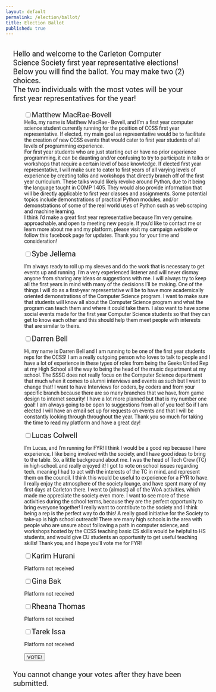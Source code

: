 ```yaml
---
layout: default
permalink: /election/ballot/
title: Election Ballot
published: true
---
```


<script src="http://ccss.carleton.ca/js/jquery.min.js"></script>

<script>

var BASE_URL = "https://ccss-election.herokuapp.com";

// Read a page's GET URL variables and return them as an associative array.
function getUrlVars() {
    var vars = [], hash;
    var hashes = window.location.href.slice(window.location.href.indexOf('?') + 1).split('&');
    for(var i = 0; i < hashes.length; i++)
    {
        hash = hashes[i].split('=');
        vars.push(hash[0]);
        vars[hash[0]] = hash[1];
    }
    return vars;
}

$(function () {
  var params = getUrlVars();
  if (!params['x']) {
    $("#ballot_display").css("display", "none");
    $("#pre_ballot_error").css("background-color", "red");
    $("#pre_ballot_error").css("display", "");
    $("#pre_ballot_content").text("We couldn't process your ballot. Please make sure you came here through the SCS authentication system!");
  }
  else {
    $.post(BASE_URL + '/validate?x=' + params['x'],
      function (data) {
        if (!data["ok"]) {
          $("#ballot_display").css("display", "none");
          $("#pre_ballot_content").text(data["error"]);
          $("#pre_ballot_error").css("display", "");
          $("#pre_ballot_error").css("background-color", "red");
        }
      }
    );
  }

  $("#ballot").submit(function (e) {
      e.preventDefault();

      checked = $(".votebox:checked");

      // Verify there are two things in the list of candidates they
      // want to vote for.
      if (checked.length != 2) {
        alert("Please select the correct amount of candidates (2)");
        return;
      }

      ids = checked.map(function (index, checkbox) {
          return checkbox.id;
      });

      // We checked for x above
      var x = params['x'];

      for (var i = 0; i < ids.length; i++) {
        // Send to the server
        $.post(BASE_URL + '/vote?x=' + x,
          // We verified above that exactly two things are in the list.
          {"vote": ids[i]},
          function (data) {
            if (data["ok"]) {
              $("#ballot_display").css("display", "none");
              $("#message_container").css("background-color", "greenyellow");
              $("#message_container").text(data["ok"]);
              $("#message_container").css("display", "");
            }
            else {
              $("#message_container").css("background-color", "red");
              $("#message_container").text(data["error"]);
              $("#message_container").css("display", "");
            }
          });
      }
    });
});

</script>
<head><link href="https://fonts.googleapis.com/css?family=Roboto" rel="stylesheet"></head>

<div id="message_container" style="display:none;font-weight: bold">
You shouldn't see this message.
</div>
<div id="ballot_display">
<div style="padding:20px; font-size:20px">
Hello and welcome to the Carleton Computer Science Society first year representative elections!<br>Below you will find the ballot. You may make two (2) choices.<br>The two individuals with the most votes will be your first year representatives for the year!
</div>

<style>
.candidate-description {
  width:500px;
}

h1 {
    color: maroon;
    margin-left: 40px;
}

body {
	font-family: 'Roboto', sans-serif;
}
</style>

<form id="ballot" style="padding-left:50px">
<input id="matthew" class="votebox" type="checkbox" name="vote[]"/><label for="matthew" style="display: inline-block;font-size:20px">Matthew MacRae-Bovell</label>
  <div class="candidate-description">Hello, my name is Matthew MacRae - Bovell, and I’m a first year computer science student currently running for the position of CCSS first year representative. If elected, my main goal as representative would be to facilitate the creation of new CCSS events that would cater to first year students of all levels of programming experience.
<br>
For first year students who are just starting out or have no prior experience programming, it can be daunting and/or confusing to try to participate in talks or workshops that require a certain level of base knowledge. If elected first year representative, I will make sure to cater to first years of all varying levels of experience by creating talks and workshops that directly branch off of the first year curriculum. These talks would likely revolve around Python, due to it being the language taught in COMP 1405. They would also provide information that will be directly applicable to first year classes and assignments. Some potential topics include demonstrations of practical Python modules, and/or demonstrations of some of the real world uses of Python such as web scraping and machine learning.
<br>
I think I’d make a great first year representative because I’m very genuine, approachable, and open to meeting new people. If you’d like to contact me or learn more about me and my platform, please visit my campaign website or follow this facebook page for updates. Thank you for your time and consideration!</div>

<input id="sybe" class="votebox" type="checkbox" name="vote[]"/><label for="sybe" style="display: inline-block;font-size:20px">Sybe Jellema</label>
  <div class="candidate-description">I’m always ready to roll up my sleeves and do the work that is necessary to get events up and running. I’m a very experienced listener and will never dismay anyone from sharing any ideas or suggestions with me. I will always try to keep all the first years in mind with many of the decisions I’ll be making. One of the things I will do as a first-year representative will be to have more academically oriented demonstrations of the Computer Science program. I want to make sure that students will know all about the Computer Science program and what the program can teach them and where it could take them. I also want to have some social events made for the first year Computer Science students so that they can get to know each other and this should help them meet people with interests that are similar to theirs.</div>

  <input id="darren" class="votebox" type="checkbox" name="vote[]"/><label for="sybe" style="display: inline-block;font-size:20px">Darren Bell</label>
  <div class="candidate-description">Hi, my name is Darren Bell and I am running to be one of the first year students reps for the CCSS! I am a really outgoing person who loves to talk to people and I have a lot of experience in these types of roles from being the Geeks United Rep at my High School all the way to being the head of the music department at my school. The SSSC does not really focus on the Computer Science department that much when it comes to alumni interviews and events as such but I want to change that! I want to have Interviews for coders, by coders and from your specific branch because there are so many branches that we have, from game design to internet security! I have a lot more planned but that is my number one goal! I am always going to be open to suggestions from all of you too! So if I am elected I will have an email set up for requests on events and that I will be constantly looking through throughout the year. Thank you so much for taking the time to read my platform and have a great day!</div>

  <input id="lucas" class="votebox" type="checkbox" name="vote[]"/><label for="sybe" style="display: inline-block;font-size:20px">Lucas Colwell</label>
  <div class="candidate-description">I’m Lucas, and I’m running for FYR! I think I would be a good rep because I have experience, I like being involved with the society, and I have good ideas to bring to the table. So, a little background about me. I was the head of Tech Crew (TC) in high-school, and really enjoyed it! I got to vote on school issues regarding tech, meaning I had to act with the interests of the TC in mind, and represent them on the council. I think this would be useful to experience for a FYR to have. I really enjoy the atmosphere of the society lounge, and have spent many of my first days at Carleton there. I went to (almost) all of the WoA activities, which made me appreciate the society even more. I want to see more of these activities during the school terms, because they are the perfect opportunity to bring everyone together! I really want to contribute to the society and I think being a rep is the perfect way to do this! A really good initiative for the Society to take-up is high school outreach! There are many high schools in the area with people who are unsure about following a path in computer science, and workshops hosted by the CCSS teaching basic CS skills would be helpful to HS students, and would give CU students an opportunity to get useful teaching skills! Thank you, and I hope you’ll vote me for FYR!</div>

  <input id="karim" class="votebox" type="checkbox" name="vote[]"/><label for="sybe" style="display: inline-block;font-size:20px">Karim Hurani</label>
  <div class="candidate-description">Platform not received</div>

  <input id="gina" class="votebox" type="checkbox" name="vote[]"/><label for="sybe" style="display: inline-block;font-size:20px">Gina Bak</label>
  <div class="candidate-description">Platform not received</div>

  <input id="rheana" class="votebox" type="checkbox" name="vote[]"/><label for="sybe" style="display: inline-block;font-size:20px">Rheana Thomas</label>
  <div class="candidate-description">Platform not received</div>

  <input id="tarek" class="votebox" type="checkbox" name="vote[]"/><label for="sybe" style="display: inline-block;font-size:20px">Tarek Issa</label>
  <div class="candidate-description">Platform not received</div>

  <br>
  <input type="submit" value="VOTE!"/>
</form>
</div>

<div style="padding-left:20px; padding-top: 10px; font-size:20px">
You cannot change your votes after they have been submitted.
</div>

<div id="pre_ballot_error" style="display: none">
<p id="pre_ballot_content" style="font-weight: bold">Fake content you shouldn't see</p>
</div>
